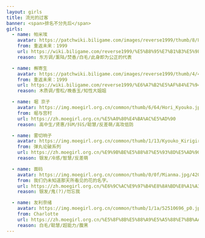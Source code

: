 ```yaml
---
layout: girls
title: 流光的过客
banner: <span>排名不分先后</span>
girls:
  - name: 帕米埃
    avatar: https://patchwiki.biligame.com/images/reverse1999/thumb/8/8d/56ume79t0un5edgyx23fa6gj4w7rst3.png/75px-%E8%A7%92%E8%89%B2%E5%9B%BE%E6%A0%87_%E5%B8%95%E7%B1%B3%E5%9F%83_01.png
    from: 重返未来：1999
    url: https://wiki.biligame.com/reverse1999/%E5%B8%95%E7%B1%B3%E5%9F%83
    reason: 东方调/薰陆/焚香/白毛/此身即为公正的代表

  - name: 槲寄生
    avatar: https://patchwiki.biligame.com/images/reverse1999/thumb/4/49/5p4bvk0bgvmcarl65ns31e2ufbop14w.png/75px-%E8%A7%92%E8%89%B2%E5%9B%BE%E6%A0%87_%E6%A7%B2%E5%AF%84%E7%94%9F_01.png
    from: 重返未来：1999
    url: https://wiki.biligame.com/reverse1999/%E6%A7%B2%E5%AF%84%E7%94%9F
    reason: 木质调/雪松/晚香玉/知性大姐姐

  - name: 堀 京子
    avatar: https://img.moegirl.org.cn/common/thumb/6/64/Hori_Kyouko.jpg/420px-Hori_Kyouko.jpg
    from: 堀与宫村
    url: https://zh.moegirl.org.cn/%E5%A0%80%E4%BA%AC%E5%AD%90
    reason: 高中生/贤惠/抖M/抖S/聪慧/反差萌/高攻低防

  - name: 雾切响子
    avatar: https://img.moegirl.org.cn/common/thumb/1/13/Kyouko_Kirigiri.jpg/1024px-Kyouko_Kirigiri.jpg
    from: 弹丸论破系列
    url: https://zh.moegirl.org.cn/%E9%9B%BE%E5%88%87%E5%93%8D%E5%AD%90
    reason: 银发/冷感/智慧/反差萌

  - name: 面码
    avatar: https://img.moegirl.org.cn/common/thumb/0/0f/Mianma.jpg/420px-Mianma.jpg
    from: 我们仍未知道那天所看见的花的名字。
    url: https://zh.moegirl.org.cn/%E6%9C%AC%E9%97%B4%E8%8A%BD%E8%A1%A3%E5%AD%90
    reason: 银发/鬼(?)/勿忘我

  - name: 友利奈绪
    avatar: https://img.moegirl.org.cn/common/thumb/1/1a/52510696_p0.jpg/420px-52510696_p0.jpg
    from: Charlotte
    url: https://zh.moegirl.org.cn/%E5%8F%8B%E5%88%A9%E5%A5%88%E7%BB%AA
    reason: 白毛/聪慧/超能力/腹黑
---
```

